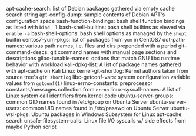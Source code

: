 apt-cache-search: list of Debian packages gathered via empty cache search string
apt-config-dump: sample contents of Debian APT's configuration space
bash-function-bindings: bash shell function bindings as listed with `bind -l`
bash-shell-builtins: bash shell builtins as viewed via `enable -a`
bash-shell-options: bash shell options as managed by the `shopt` builtin
centos7-yum-pkgs: list of packages from `yum` in CentOS7
dot-path-names: various path names, i.e. files and dirs prepended with a period
git-command-descs: git command names with manual page sections and descriptions
glibc-tunable-names: options that match GNU libc runtime behavior with workload
kali-dpkg-list: A list of package names gathered with apt-cache on Kali Linux
kernel-git-shortlog: Kernel authors taken from source tree's `git shortlog` 
libc-getconf-vars: system configuration variable values from `getconf(1)`
linux-errno-constants: preprocessor constants/messages collection from `errno`
linux-syscall-names: A list of Linux system call identifiers from kernel code
ubuntu-server-groups: common GID names found in /etc/group on Ubuntu Server
ubuntu-server-users: common UID names found in /etc/passwd on Ubuntu Server
ubuntu-wsl-pkgs: Ubuntu packages in Windows Subsystem for Linux apt-cache search 
unsafe-filesystem-calls: Linux file I/O syscalls w/ side effects from maybe Python script
